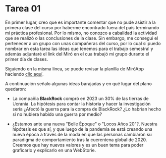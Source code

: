 # Tarea 01

En primer lugar, creo que es importante comentar que no pude asistir a la primera clase del curso por haberme encontrado fuera del país terminando mi práctica profesional. Por lo mismo, no conozco a cabalidad la actividad que se realizó o las conclusiones de la clase. Sin embargo, me conseguí el pertenecer a un grupo con unas compañeras del curso, por lo cual sí puedo nombrar en esta tarea las ideas que tenemos para el trabajo semestral y además adjuntaré el link del Miró en el cua trabajó mi grupo durante el primer día de clases.

Siguiendo en la misma línea, se puede revisar la planilla de MiróApp haciendo [clic aquí](google.com).

A continuación señalo algunas ideas barajadas y en qué lugar del plano quedaron:

- La compañia **BlackRock** compró en 2023 un 30% de las tierras de Ucrania. La hipótesis para contar la historia y hacer la investigación sería ¿Afectó la guerra para la compra de BlackRock? ¿Lo habrían hecho si no hubiera habido una guerra por medio?
  
- ¿Estamos ante una nueva "Belle Époque" o "Locos Años 20"?. Nuestra hipótesis es que sí, y que luego de la pandemia se está creando una nueva época a través de la moda en que las personas cambiaron su paradigma de comportamiento tras la cuerentena global de 2020. Creemos que hay nuevos valores y es un buen tema para poder graficarlo y explicarlo en una WebStorie.
